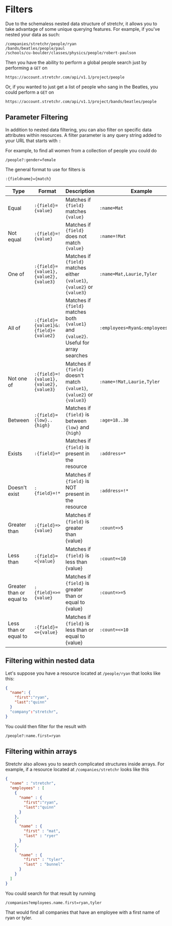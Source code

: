 # Filters
Due to the schemaless nested data structure of stretchr, it allows you to take advantage of some unique querying features.  For example, if you've nested your data as such:

```
/companies/stretchr/people/ryan
/bands/beatles/people/paul
/schools/cu-boulder/classes/physics/people/robert-paulson
```

Then you have the ability to perform a global people search just by performing a `GET` on

```
https://account.stretchr.com/api/v1.1/project/people
```

Or, if you wanted to just get a list of people who sang in the Beatles, you could perform a `GET` on

```
https://account.stretchr.com/api/v1.1/project/bands/beatles/people
```

## Parameter Filtering
In addition to nested data filtering, you can also filter on specific data attributes within resources.  A filter parameter is any query string added to your URL that starts with `:`

For example, to find all women from a collection of people you could do

```
/people?:gender=female
```

The general format to use for filters is

```
:{fieldname}={match}
```

| Type | Format | Description | Example |
|---|---|---|---|
| Equal | `:{field}={value}` | Matches if `{field}` matches `{value}` | `:name=Mat` |
| Not equal | `:{field}=!{value}` | Matches if `{field}` does not match `{value}` | `:name=!Mat` |>
| One of | `:{field}={value1},{value2},{value3}` | Matches if `{field}` matches either `{value1}`, `{value2}` or `{value3}` | `:name=Mat,Laurie,Tyler` |
| All of | `:{field}={value1}&:{field}={value2}` | Matches if `{field}` matches both `{value1}` and `{value2}`.  Useful for array searches| `:employees=Ryan&:employees=Tyler`</tr>
| Not one of | `:{field}=!{value1},{value2},{value3}` | Matches if `{field}` doesn't match `{value1}`, `{value2}` or `{value3}` | `:name=!Mat,Laurie,Tyler` |
| Between | `:{field}={low}..{high}` | Matches if `{field}` is between `{low}` and `{high}` | `:age=18..30` |
| Exists | `:{field}=*` | Matches if `{field}` is present in the resource | `:address=*` |
| Doesn't exist | `:{field}=!*` | Matches if `{field}` is NOT present in the resource | `:address=!*` |
| Greater than | `:{field}=>{value}` | Matches if `{field}` is greater than {value} | `:count=>5` |
| Less than | `:{field}=<{value}` | Matches if `{field}` is less than {value} | `:count=<10` |
| Greater than or equal to | `:{field}=>={value}` | Matches if `{field}` is greater than or equal to {value} | `:count=>=5` |
| Less than or equal to | `:{field}=<={value}` | Matches if `{field}` is less than or equal to {value} | `:count=<=10` |

## Filtering within nested data
Let's suppose you have a resource located at `/people/ryan` that looks like this:
```json
{
  "name": {
    "first":"ryan",
    "last":"quinn"
  }
  "company":"stretchr",
}
```

You could then filter for the result with
```
/people?:name.first=ryan
```

## Filtering within arrays
Stretchr also allows you to search complicated structures inside arrays.  For example, if a resource located at `/companies/stretchr` looks like this
```json
{
  "name" : "stretchr",
  "employees" : [
  	{
  	  "name" : {
  	    "first":"ryan",
        "last":"quinn"
      }
  	},
    {
      "name" : {
        "first" : "mat",
        "last" : "ryer"
      }
    },
    {
      "name" : {
        "first" : "tyler",
        "last" : "bunnel"
      }
    }
  ]
}
```
You could search for that result by running
```
/companies?employees.name.first=ryan,tyler
```

That would find all companies that have an employee with a first name of ryan or tyler.
